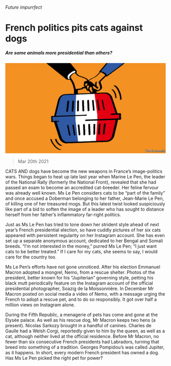 ###### Future impurrfect

# French politics pits cats against dogs 

##### Are some animals more presidential than others? 

![image](images/20210320_EUD001_0.jpg) 

> Mar 20th 2021 


CATS AND dogs have become the new weapons in France’s image-politics wars. Things began to heat up late last year when Marine Le Pen, the leader of the National Rally (formerly the National Front), revealed that she had passed an exam to become an accredited cat-breeder. Her feline fervour was already well known. Ms Le Pen considers cats to be “part of the family” and once accused a Doberman belonging to her father, Jean-Marie Le Pen, of killing one of her treasured mogs. But this latest twist looked suspiciously like part of a bid to soften the image of a leader who has sought to distance herself from her father’s inflammatory far-right politics.


Just as Ms Le Pen has tried to tone down her strident style ahead of next year’s French presidential election, so have cuddly pictures of her six cats appeared with persistent regularity on her Instagram account. She has even set up a separate anonymous account, dedicated to her Bengal and Somali breeds. “I’m not interested in the money,” purred Ms Le Pen; “I just want cats to be better treated.” If I care for my cats, she seems to say, I would care for the country too.



Ms Le Pen’s efforts have not gone unnoticed. After his election Emmanuel Macron adopted a mongrel, Nemo, from a rescue shelter. Photos of the president, better known for his “Jupiterian” governing style, petting his black mutt periodically feature on the Instagram account of the official presidential photographer, Soazig de la Moissonnière. In December Mr Macron posted on social media a video of Nemo, with a message urging the French to adopt a rescue pet, and to do so responsibly. It got over half a million views on Instagram alone.


During the Fifth Republic, a menagerie of pets has come and gone at the Elysée palace. As well as his rescue dog, Mr Macron keeps two hens (a present). Nicolas Sarkozy brought in a handful of canines. Charles de Gaulle had a Welsh Corgi, reportedly given to him by the queen, as well as a cat, although neither lived at the official residence. Before Mr Macron, no fewer than six consecutive French presidents had Labradors, turning that breed into something of a tradition. Georges Pompidou’s was called Jupiter, as it happens. In short, every modern French president has owned a dog. Has Ms Le Pen picked the right pet for power?

